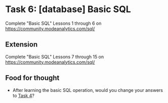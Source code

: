 # Task 6: [database] Basic SQL

Complete "Basic SQL" Lessons 1 through 6 on https://community.modeanalytics.com/sql/

## Extension
Complete "Basic SQL" Lessons 7 through 15 on https://community.modeanalytics.com/sql/

## Food for thought
- After learning the basic SQL operation, would you change your answers to [Task 4](../task-04)?
